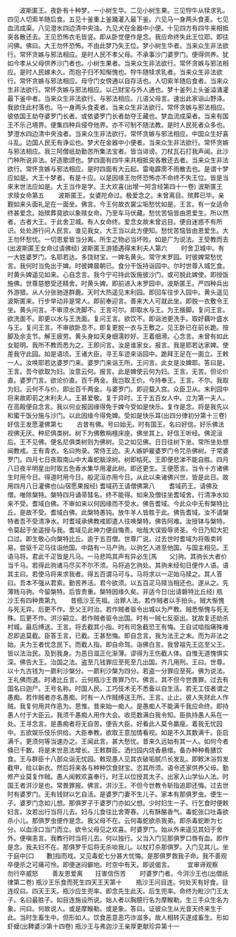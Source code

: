 <!-- { "loadSidebar": true } -->
　　波斯匿王。夜卧有十种梦。一小树生华。二见小树生果。三见牸牛从犊求乳。四见人切索羊随后食。五见十釜重上釜踊灌入最下釜。六见马一身两头食麦。七见血流成渠。八见澄水四边清中央浊。九见犬在金器中小便。十见四方有四牛来相抵突各散还去。王见恐怖衣毛皆竖。即从卧觉便作是念。我应命终失此王位耶。即往问佛。佛曰。大王勿怀恐怖。不由此梦乃失王位。梦小树生华者。当来众生非法欲行。常怀贪嫉与邪法相应。是时人民不孝父母。不承事沙门婆罗门。便得供养。犹如今孝从父母供养沙门者也。小树生果者。当来众生非法欲行。常怀贪嫉与邪法相应。是时人民嫁未久。而抱子归不知惭愧也。牸牛随犊求乳者。当来众生非法欲行。常怀贪嫉与邪法相应。母守门女傍通以自存活也。人切索羊随后食者。当来众生非法欲行。常怀贪嫉与邪法相应。以己财宝与外人通也。梦十釜列上头釜溢涌灌最下釜中者。当来众生非法欲行。与邪法相应。儿语父母言。速出此家诣山野泽。我欲住此村落也。马一身两头食麦者。当来众生非法欲行。常怀贪嫉与邪法相应。彼依国王劫夺婆罗门长者。或依婆罗门长者劫夺王藏也。梦血流成渠者。当来有国王不乐己境界。便集四种兵侵夺他界。亦不可制不随法教。是时人民死者众多也。梦澄水四边清中央浊者。当来众生非法欲行。常怀贪嫉与邪法相应。中国众生好喜斗乱。边国人民无有诤讼也。梦犬在金器中小便者。当来众生非法欲行。常怀贪嫉与邪法相应。我三阿僧祇劫勤苦所集法宝者。皆当诽谤。刀杖瓦石打我声闻。此沙门种所说非法。好造歌颂也。梦四面有四牛来共相抵突各散还去者。当来众生非法欲行。常怀贪嫉与邪法相应。是时四面有大云起。雷电霹雳不雨散去也。是谓十梦应如是。大王十梦者。有是十应。以是因缘王勿怀恐怖亦不命终不失王位。皆是当来末世法应如是。大王当作是学。王大欢喜(出增一阿含经第四十一卷)
波斯匿王求赎女命第五
　　波斯匿王。女婆陀命过。极爱念之。未曾离目。殡葬已毕。亲觐如来头面礼足在一面坐。佛言。今王何故衣裳尘垢愁忧如是。王言。有一女适命终甚爱念。始殡葬竟欲以象赎女命。乃至车马伏藏。愁忧苦恼皆由恩爱生。所以然者。古者大王。于此舍卫城。有人女命终。爱念女故未曾远目。便自迷惑不有所识。处处游行问人民言。谁见我女。大王当以此方便知。愁忧苦恼皆由恩爱生。大王勿怀愁忧。一切恩爱皆当分离。所生之物必当坏败。如是广为说法。王受教而去(出波斯匿王女命过请佛经)
波斯匿王游猎遇得末利夫人第六
　　时舍卫城中。有一大姓婆罗门。名耶若达。多饶财宝。一婢名黄头。常守末罗园。时彼婢常愁忧言。我何时当免出于婢。时彼婢晨朝已。食分干饭持诣园中。尔时世尊入城乞食。时黄头婢遥见如来。心自念言。我今宁可持此饭施彼沙门。或可脱此婢使。即授饭施佛。世尊慈愍受还精舍。时黄头婢。即前进入末罗园中。波斯匿王。严四种兵出外游猎。从人分张驰逐群鹿。天时大热遥见末利园。即回车往步入园中。黄头遥见波斯匿来。行步举动非是常人。即前奉迎言。善来大人可就此坐。即脱一衣敷令王坐。黄头问言。不审须水洗脚不。王言可尔。即取水与王。为王揩脚。复问王言。欲洗面不。即更以水与王洗面。复问王言。欲饮不。即诣池更洗手。取好藕叶盛水与王。复问王言。不审欲卧息不。即复更脱一衣与王敷之。见王卧已在前长跪。按脚及余支节。解王疲劳。黄头身如天身细濡妙好。王着细滑。心念言。未曾有如此女聪明。我所不教而悉为之。王即问言。汝是谁家女。报言。我是耶若达家婢。使差我守此园。如是语顷。王诸大臣。寻王车迹来诣园中。跪拜王足在一面立。王敕一人。汝唤耶若达婆罗门来。婆罗门来诣王所。王问言。此女是汝婢耶。答曰是。王言。吾今欲取为妇。汝意云何。报言。此是婢使云何为妇。王言。无苦。但论价直。婆罗门言。欲论价直。百千两金。我岂取王价。今持奉王。王言。不尔。我取为妇。云何不与价。即出百千两金。与婆罗门。即迎载入宫。众臣卫从。末利园中将来故即莂之末利夫人。王甚爱敬。复于异时。王于五百女人中。立为第一夫人。在高殿便自念言。我以何业报因缘得免于婢今受如是快乐。复作是念。将是我先以和蜜干饭分施与沙门。以此因缘今得免婢。受如是快乐耳(出四分律初分第十三卷)
好信王发愿灌佛第七
　　古昔有佛。号曰始无。时有国王。名曰好信。好乐佛法视佛无厌。种尼俱类树。树下为佛敷栴檀床座。佛坐其上。好信王听经。佛泥洹后。王不见佛。便名尼俱类树则为佛树。见之如见佛。日日往树下坐。常所坐处想闻教戒。王有青衣。名曰拘录。常侍王边。夫人嫉妒雇婆罗门令咒杀佛树。于常婆罗门。四月七日夜取南山中大毒蛇脑涂树。树即枯死。王即便悲涕不能自胜。四月八日夜半明星出时取五色香水集华用灌此树。即还更生。王便愿言。当令十方诸佛生时用今日。得道时用今日。般泥洹亦用今日。从此以来诸佛兴世。皆是此日。故用四月八日灌佛也(山宿愿果报经)
耆域药王请僧佛第八
　　耆域药王。请佛及僧。唯除槃特。槃特四月诵帚彗名。终不能得。如来及僧往坐耆域舍。行清净水如来不受。耆域白佛。不审如来以何因缘而不受水。佛告耆域。今此众中无有槃特比丘。是故不受。耆域白佛。此槃特愚钝。放牛羊人皆胜于此。佛告耆域。汝不请槃特者吾不受清净水。时耆域承佛教戒即遣人往唤槃特。佛告阿难。汝授钵与槃特。令莫起于坐遥授与我。耆域见此神力便自悔责。咄哉大误毁辱贤圣。今日乃知大犯口过。即生敬心向槃特比丘。逾于五百僧。世尊广说。过去世时耆域为将贩卖转易。尝驱千疋马往诣他国。中路有一马产驹。以驹乞人进至他国。与国主相见。王语马将。君此千疋皆是凡马。一马悲鸣其声有异必生[馬　　父]驹。其驹长大者价当千马。若得此驹诸马尽买不尔不须。马将追乞驹处。其驹未经旬日便作人语。语其主曰。若使马将来求我者。得五百谓马可与。马将求以一疋始马赎之。其人答曰。吾本不强从君索。勤苦养活。君今欲须。以五百疋马赎当相还也。遂从之。先薄贱马驹。今留槃特。后皆贵重。槃特因缘久矣。非适今日(出请磐特比丘经)
瓶沙王有四种畏第九
　　昔瓶沙王先祖。治罪人法。若作贼者以手拍头。贼大惭愧与死无异。后更不作。至父王时治。若作贼者驱令出城以为严教。贼悉惭愧与死无殊。后更不作。洴沙嗣立。若作贼者驱令出国。时有一贼七反驱出。犹故复还劫杀村城。最后缚送。王言。将去截其小指。时有司急截恐王有悔。王自试啮指痛殊难忍即追莫截。臣答王言。已截。王甚愁悔。即自念言。我为法王之末。而为非法之始。夫为王者忧念民下。而截人指。即自命驾。诣佛白言。我曾祖先王迄至父王。皆以法治民。及到我身。为恶日滋正化渐薄。谬得为王伤截人体。自惟无道愧惧实深。佛告大王。治国之法。盗至几钱罪应至死至几出国。齐几用刑。王曰。世尊。以十九古钱为一罽利沙槃分。一罽利沙槃为四分。若盗一分罪应至死。佛为说法。王礼佛而退。时诸比丘言。云何瓶沙王畏罪乃尔。佛言。其不但今世畏罪。过去有国名曰迦尸。王号名称。时国人民。工巧伎术无不悉备以自生活。若无工伎者谓之愚痴。若作贼者亦名愚痴。时有一人作贼缚送王所。王言。止止。彼人失财此人作贼。我复何用共作恶为。思惟。昔来始一痴人。是愚痴人不能满千我应命终。即持愚人付于大臣云。我须千愚痴人用作大会。收觅数满白我令知。臣执持愚人系在一处。王寻念言。是愚痴者将无自苦。便告大臣。好看此人莫令羸瘦。着我无忧园中。五欲娱乐伎乐供给。大臣奉教。欲取王意加情看视。如是不久其数满千。臣启满千。更须何等当速办之。王闻此言。甚大愁忧。昔来久远始有其一人。如何今者倏已千数。将是末世恶法增长。王敕群臣。洒扫园内烧香悬缯。备办种种肴膳饮食。王与群臣十八部众诣无忧园。敕现愚人见其衣破垢腻爪长发乱。即敕沐浴剪发截甲。给以新衣。然后将来各与种种饮食财宝。恣其所须。语令还家供养父母。勤修产业莫复作贼。愚人闻敕欢喜奉行。时王以位授其太子。出家入山学仙人法。时国王者洴沙是也。常畏罪报。佛言。洴沙王。不但今世教令斩指追即还悔。过去世时有婆罗门。无有钱财以乞自活。是婆罗门妻不生儿子。家本有那俱罗虫。便生一子。婆罗门念如儿想。那俱罗子于婆罗门亦如父想。少时妇生一子。行乞食时便敕妇言。汝若出行当将儿去。妇与儿食往比舍寄舂。儿有酥酪香气。毒蛇张口吐毒欲杀小儿。那俱罗虫便作是念。我父母不在。云何毒蛇欲杀我弟。即杀毒蛇断为七分。以血涂口当门而立。欲令父母见之欢喜。时婆罗门。始从外来遥见其妇于舍外。便嗔恚言。我教行时当将儿去。何以独行。父当入门见那俱罗口唇有血。即作是念。我夫妇不在。那俱罗于后将无杀啖我儿。以杖打杀那俱罗。入门见其儿。坐于庭中[口　　數]指而戏。又见毒蛇七分甚大忧悔。是那俱罗救我子命。我不善观卒便杀之可痛可怜。即便迷闷僻地。时空中有天。即说偈言。
　　宜审谛观察　　勿行卒威怒
　　善友恩爱离　　抂害信伤苦
　　时婆罗门者。今洴沙王也(出僧祇律第二卷)
瓶沙王乐食而死生四天王天第十
　　瓶沙王问目连。何处天有好食。目连叹曰。四天王天。瓶沙应生兜率。即念先生此天。后生兜率。命终为毗沙门王太子。名曰最胜子。如目连施设所说。始人者以胸臆行名为摩睺勒。生三手众生名为象。问曰。何故说人。或是摩睺勒。或是象。答曰。证彼众生从光音天终来生于此。当时生畜生中。但形如人。饮食恶意恶巧诈滋多。故人相转灭遂成畜生。形如虾蟆(出鞞婆沙第十四卷)
瓶沙王与弗迦沙王亲厚更献珍异第十一
